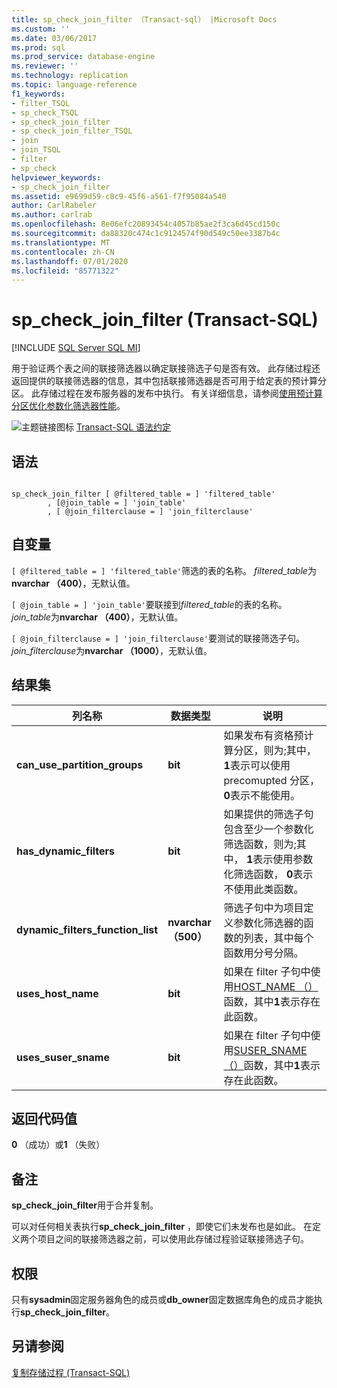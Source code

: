 ```yaml
---
title: sp_check_join_filter （Transact-sql） |Microsoft Docs
ms.custom: ''
ms.date: 03/06/2017
ms.prod: sql
ms.prod_service: database-engine
ms.reviewer: ''
ms.technology: replication
ms.topic: language-reference
f1_keywords:
- filter_TSQL
- sp_check_TSQL
- sp_check_join_filter
- sp_check_join_filter_TSQL
- join
- join_TSQL
- filter
- sp_check
helpviewer_keywords:
- sp_check_join_filter
ms.assetid: e9699d59-c8c9-45f6-a561-f7f95084a540
author: CarlRabeler
ms.author: carlrab
ms.openlocfilehash: 8e06efc20893454c4057b85ae2f3ca6d45cd150c
ms.sourcegitcommit: da88320c474c1c9124574f90d549c50ee3387b4c
ms.translationtype: MT
ms.contentlocale: zh-CN
ms.lasthandoff: 07/01/2020
ms.locfileid: "85771322"
---
```

# <a name="sp_check_join_filter-transact-sql"></a>sp_check_join_filter (Transact-SQL)
[!INCLUDE [SQL Server SQL MI](../../includes/applies-to-version/sql-asdbmi.md)]

  用于验证两个表之间的联接筛选器以确定联接筛选子句是否有效。 此存储过程还返回提供的联接筛选器的信息，其中包括联接筛选器是否可用于给定表的预计算分区。 此存储过程在发布服务器的发布中执行。 有关详细信息，请参阅[使用预计算分区优化参数化筛选器性能](../../relational-databases/replication/merge/parameterized-filters-optimize-for-precomputed-partitions.md)。  
  
 ![主题链接图标](../../database-engine/configure-windows/media/topic-link.gif "“主题链接”图标") [Transact-SQL 语法约定](../../t-sql/language-elements/transact-sql-syntax-conventions-transact-sql.md)  
  
## <a name="syntax"></a>语法  
  
```  
  
sp_check_join_filter [ @filtered_table = ] 'filtered_table'  
        , [@join_table = ] 'join_table'  
        , [ @join_filterclause = ] 'join_filterclause'  
```  
  
## <a name="arguments"></a>自变量  
`[ @filtered_table = ] 'filtered_table'`筛选的表的名称。 *filtered_table*为**nvarchar （400）**，无默认值。  
  
`[ @join_table = ] 'join_table'`要联接到*filtered_table*的表的名称。 *join_table*为**nvarchar （400）**，无默认值。  
  
`[ @join_filterclause = ] 'join_filterclause'`要测试的联接筛选子句。 *join_filterclause*为**nvarchar （1000）**，无默认值。  
  
## <a name="result-sets"></a>结果集  
  
|列名称|数据类型|说明|  
|-----------------|---------------|-----------------|  
|**can_use_partition_groups**|**bit**|如果发布有资格预计算分区，则为;其中， **1**表示可以使用 precomupted 分区， **0**表示不能使用。|  
|**has_dynamic_filters**|**bit**|如果提供的筛选子句包含至少一个参数化筛选函数，则为;其中， **1**表示使用参数化筛选函数， **0**表示不使用此类函数。|  
|**dynamic_filters_function_list**|**nvarchar （500）**|筛选子句中为项目定义参数化筛选器的函数的列表，其中每个函数用分号分隔。|  
|**uses_host_name**|**bit**|如果在 filter 子句中使用[HOST_NAME （）](../../t-sql/functions/host-name-transact-sql.md)函数，其中**1**表示存在此函数。|  
|**uses_suser_sname**|**bit**|如果在 filter 子句中使用[SUSER_SNAME （）](../../t-sql/functions/suser-sname-transact-sql.md)函数，其中**1**表示存在此函数。|  
  
## <a name="return-code-values"></a>返回代码值  
 **0** （成功）或**1** （失败）  
  
## <a name="remarks"></a>备注  
 **sp_check_join_filter**用于合并复制。  
  
 可以对任何相关表执行**sp_check_join_filter** ，即使它们未发布也是如此。 在定义两个项目之间的联接筛选器之前，可以使用此存储过程验证联接筛选子句。  
  
## <a name="permissions"></a>权限  
 只有**sysadmin**固定服务器角色的成员或**db_owner**固定数据库角色的成员才能执行**sp_check_join_filter**。  
  
## <a name="see-also"></a>另请参阅  
 [复制存储过程 (Transact-SQL)](../../relational-databases/system-stored-procedures/replication-stored-procedures-transact-sql.md)  
  
  
